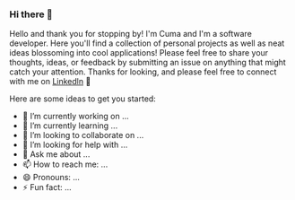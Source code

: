 ### Hi there 👋
 Hello and thank you for stopping by! I'm Cuma and I'm a software developer. Here you'll find a collection of personal projects as well as neat ideas blossoming into cool applications! Please feel free to share your thoughts, ideas, or feedback by submitting an issue on anything that might catch your attention. Thanks for looking, and please feel free to connect with me on [Linkedln]([https://link-url-here.org](https://www.linkedin.com/in/cuma-ugur-0b5900250/)) 🌱



Here are some ideas to get you started:

- 🔭 I’m currently working on ...
- 🌱 I’m currently learning ...
- 👯 I’m looking to collaborate on ...
- 🤔 I’m looking for help with ...
- 💬 Ask me about ...
- 📫 How to reach me: ...
- 😄 Pronouns: ...
- ⚡ Fun fact: ...

